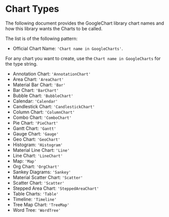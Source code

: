 # Chart Types

The following document provides the GoogleChart library chart names and how this library wants the Charts to be called. 

The list is of the following pattern: 
- Official Chart Name: `'Chart name in GoogleCharts'`.

For any chart you want to create, use the `Chart name in GoogleCharts` for the type string.

- Annotation Chart: `'AnnotationChart'`
- Area Chart: `'AreaChart'`
- Material Bar Chart: `'Bar'`
- Bar Chart: `'BarChart'`
- Bubble Chart: `'BubbleChart'`
- Calendar: `'Calendar'`
- Candlestick Chart: `'CandlestickChart'`
- Column Chart: `'ColumnChart'`
- Combo Chart: `'ComboChart'`
- Pie Chart: `'PieChart'`
- Gantt Chart: `'Gantt'`
- Gauge Chart: `'Gauge'`
- Geo Chart: `'GeoChart'`
- Histogram: `'Histogram'`
- Material Line Chart: `'Line'`
- Line Chart: `'LineChart'`
- Map: `'Map'`
- Org Chart: `'OrgChart'`
- Sankey Diagrams: `'Sankey'`
- Material Scatter Chart: `'Scatter'`
- Scatter Chart: `'Scatter'`
- Stepped Area Chart: `'SteppedAreaChart'`
- Table Charts: `'Table'`
- Timeline: `'Timeline'`
- Tree Map Chart: `'TreeMap'`
- Word Tree: `'WordTree'`
